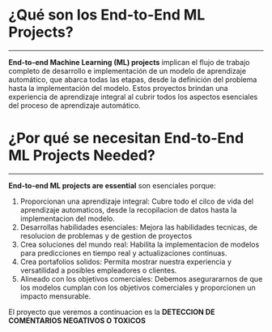 # ¿Qué son los **End-to-End ML Projects?**
---

**End-to-end Machine Learning (ML) projects** implican el flujo de trabajo completo de desarrollo e implementación de un modelo de aprendizaje automático, que abarca todas las etapas, desde la definición del problema hasta la implementación del modelo. Estos proyectos brindan una experiencia de aprendizaje integral al cubrir todos los aspectos esenciales del proceso de aprendizaje automático.
 
# ¿Por qué se necesitan End-to-End ML Projects Needed?
---
**End-to-end ML projects are essential** son esenciales porque:

1. Proporcionan una aprendizaje integral: Cubre todo el cilco de vida del aprendizaje automaticos, desde la recopilacion de datos hasta la implementacion del modelo.
2. Desarrollas habilidades esenciales: Mejora las habilidades tecnicas, de resolucion de problemas y de gestion de proyectos
3. Crea soluciones del mundo real: Habilita la implementacion de modelos para predicciones en tiempo real y actualizaciones continuas.
4. Crea portafolios solidos: Permita mostrar nuestra experiencia y versatilidad a posibles empleadores o clientes.
5. Alineado con los objetivos comerciales: Debemos asegurararnos de que los modelos cumplan con los objetivos comerciales y proporcionen un impacto mensurable.

El proyecto que veremos a continuacion es la **DETECCION DE COMENTARIOS NEGATIVOS O TOXICOS**
